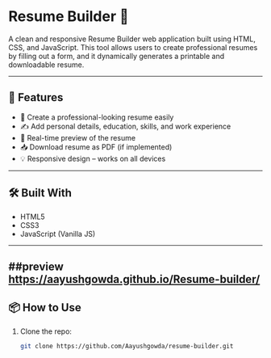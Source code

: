 # Resume Builder 💼

A clean and responsive Resume Builder web application built using HTML, CSS, and JavaScript. This tool allows users to create professional resumes by filling out a form, and it dynamically generates a printable and downloadable resume.

---

## 🚀 Features

- 📄 Create a professional-looking resume easily
- ✍ Add personal details, education, skills, and work experience
- 🧾 Real-time preview of the resume
- 📥 Download resume as PDF (if implemented)
- 💡 Responsive design – works on all devices

---

## 🛠 Built With

- HTML5
- CSS3
- JavaScript (Vanilla JS)

---
##preview
 https://aayushgowda.github.io/Resume-builder/
---

## 📦 How to Use

1. Clone the repo:
   ```bash
   git clone https://github.com/Aayushgowda/resume-builder.git 
